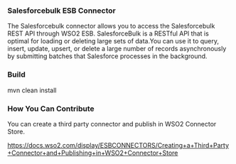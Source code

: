### Salesforcebulk ESB Connector

The Salesforcebulk connector allows you to access the Salesforcebulk REST API through WSO2 ESB. SalesforceBulk is a RESTful API
that is optimal for loading or deleting large sets of data.You can use it to query, insert, update, upsert, or delete a large number of records
asynchronously by submitting batches that Salesforce processes in the background.

### Build

mvn clean install

### How You Can Contribute
You can create a third party connector and publish in WSO2 Connector Store.

https://docs.wso2.com/display/ESBCONNECTORS/Creating+a+Third+Party+Connector+and+Publishing+in+WSO2+Connector+Store